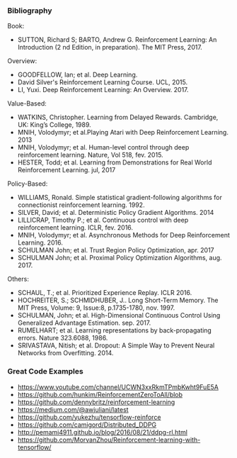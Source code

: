 ### Bibliography

Book:  

* SUTTON, Richard S; BARTO, Andrew G. Reinforcement Learning: An Introduction (2 nd Edition, in preparation). The MIT Press, 2017.

Overview:  

* GOODFELLOW, Ian; et al. Deep Learning.
* David Silver's Reinforcement Learning Course. UCL, 2015.
* LI, Yuxi. Deep Reinforcement Learning: An Overview. 2017.

Value-Based:  

* WATKINS, Christopher. Learning from Delayed Rewards. Cambridge, UK: King’s College, 1989.
* MNIH, Volodymyr; et al.Playing Atari with Deep Reinforcement Learning. 2013
* MNIH, Volodymyr; et al. Human-level control through deep reinforcement learning. Nature, Vol 518, fev. 2015.
* HESTER, Todd; et al. Learning from Demonstrations for Real World Reinforcement Learning. jul, 2017

Policy-Based:  

* WILLIAMS, Ronald. Simple statistical gradient-following algorithms for connectionist reinforcement learning. 1992.
* SILVER, David; et al. Deterministic Policy Gradient Algorithms. 2014
* LILLICRAP, Timothy P.; et al. Continuous control with deep reinforcement learning. ICLR, fev. 2016.
* MNIH, Volodymyr; et al. Asynchronous Methods for Deep Reinforcement Learning. 2016.
* SCHULMAN John; et al. Trust Region Policy Optimization, apr. 2017
* SCHULMAN John; et al. Proximal Policy Optimization Algorithms, aug. 2017.

Others:  

* SCHAUL, T.; et al. Prioritized Experience Replay. ICLR 2016.
* HOCHREITER, S.; SCHMIDHUBER, J.. Long Short-Term Memory. The MIT Press, Volume: 9, Issue:8, p.1735-1780, nov. 1997.
* SCHULMAN, John; et al. High-Dimensional Continuous Control Using Generalized Advantage Estimation. sep. 2017.
* RUMELHART; et al. Learning representations by back-propagating errors. Nature 323.6088, 1986.
* SRIVASTAVA, Nitish; et al. Dropout: A Simple Way to Prevent Neural Networks from Overfitting. 2014.

### Great Code Examples

* https://www.youtube.com/channel/UCWN3xxRkmTPmbKwht9FuE5A   
* https://github.com/hunkim/ReinforcementZeroToAll/blob   
* https://github.com/dennybritz/reinforcement-learning   
* https://medium.com/@awjuliani/latest   
* https://github.com/yukezhu/tensorflow-reinforce   
* https://github.com/camigord/Distributed_DDPG   
* http://pemami4911.github.io/blog/2016/08/21/ddpg-rl.html   
* https://github.com/MorvanZhou/Reinforcement-learning-with-tensorflow/   
